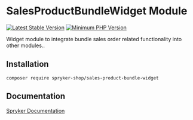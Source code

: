 # SalesProductBundleWidget Module
[![Latest Stable Version](https://poser.pugx.org/spryker-shop/sales-product-bundle-widget/v/stable.svg)](https://packagist.org/packages/spryker-shop/sales-product-bundle-widget)
[![Minimum PHP Version](https://img.shields.io/badge/php-%3E%3D%208.2-8892BF.svg)](https://php.net/)

Widget module to integrate bundle sales order related functionality into other modules..

## Installation

```
composer require spryker-shop/sales-product-bundle-widget
```

## Documentation

[Spryker Documentation](https://docs.spryker.com)
